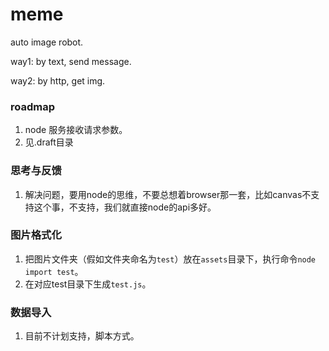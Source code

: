 # meme
auto image robot.

way1: by text, send message.

way2: by http, get img.

### roadmap

1. node 服务接收请求参数。
2. 见.draft目录


### 思考与反馈
1. 解决问题，要用node的思维，不要总想着browser那一套，比如canvas不支持这个事，不支持，我们就直接node的api多好。


### 图片格式化
1. 把图片文件夹（假如文件夹命名为`test`）放在`assets`目录下，执行命令`node import test`。
2. 在对应test目录下生成`test.js`。

### 数据导入
1. 目前不计划支持，脚本方式。
